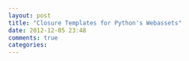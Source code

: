 ```yaml
---
layout: post
title: "Closure Templates for Python's Webassets"
date: 2012-12-05 23:48
comments: true
categories: 
---
```

